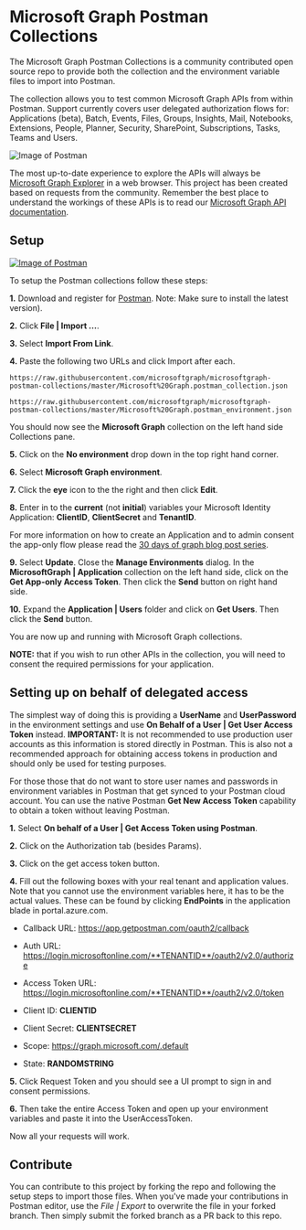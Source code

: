 # Microsoft Graph Postman Collections

The Microsoft Graph Postman Collections is a community contributed open source repo to provide both the collection and the environment variable files to import into Postman.

The collection allows you to test common Microsoft Graph APIs from within Postman. Support currently covers user delegated authorization flows for: Applications (beta), Batch, Events, Files, Groups, Insights, Mail, Notebooks, Extensions, People, Planner, Security, SharePoint, Subscriptions, Tasks, Teams and Users.

![Image of Postman](https://github.com/microsoftgraph/microsoftgraph-postman-collections/blob/master/images/postman.png?raw=true)

The most up-to-date experience to explore the APIs will always be [Microsoft Graph Explorer](https://developer.microsoft.com/en-us/graph/graph-explorer) in a web browser. This project has been created based on requests from the community. Remember the best place to understand the workings of these APIs is to read our [Microsoft Graph API documentation](https://docs.microsoft.com/en-us/graph/).

## Setup

[![Image of Postman](https://github.com/microsoftgraph/microsoftgraph-postman-collections/blob/master/images/video.png?raw=true)](https://www.youtube.com/watch?v=4tg-OBdv_8o)

To setup the Postman collections follow these steps:

**1.** Download and register for [Postman](https://www.getpostman.com/). Note: Make sure to install the latest version).

**2.** Click **File | Import ...**.

**3.** Select **Import From Link**.

**4.** Paste the following two URLs and click Import after each.

`https://raw.githubusercontent.com/microsoftgraph/microsoftgraph-postman-collections/master/Microsoft%20Graph.postman_collection.json`

`https://raw.githubusercontent.com/microsoftgraph/microsoftgraph-postman-collections/master/Microsoft%20Graph.postman_environment.json`

You should now see the **Microsoft Graph** collection on the left hand side Collections pane.

**5.** Click on the **No environment** drop down in the top right hand corner.

**6.** Select **Microsoft Graph environment**.

**7.** Click the **eye** icon to the the right and then click **Edit**.

**8.** Enter in to the **current** (not **initial**) variables your Microsoft Identity Application: **ClientID**, **ClientSecret** and **TenantID**. 

For more information on how to create an Application and to admin consent the app-only flow please read the [30 days of graph blog post series](https://developer.microsoft.com/en-us/graph/blogs/30daysmsgraph-day-13-postman-to-make-microsoft-graph-calls/).

**9.** Select **Update**. Close the **Manage Environments** dialog. In the **MicrosoftGraph | Application** collection on the left hand side, click on the **Get App-only Access Token**. Then click the **Send** button on right hand side.

**10.** Expand the **Application | Users** folder and click on **Get Users**. Then click the **Send** button.

You are now up and running with Microsoft Graph collections.

**NOTE:** that if you wish to run other APIs in the collection, you will need to consent the required permissions for your application.

## Setting up on behalf of delegated access
The simplest way of doing this is providing a **UserName** and **UserPassword** in the environment settings and use **On Behalf of a User | Get User Access Token** instead. **IMPORTANT:** It is not recommended to use production user accounts as this information is stored directly in Postman. This is also not a recommended approach for obtaining access tokens in production and should only be used for testing purposes.

For those those that do not want to store user names and passwords in environment variables in Postman that get synced to your Postman cloud account. You can use the native Postman **Get New Access Token** capability to obtain a token without leaving Postman.

**1.** Select **On behalf of a User | Get Access Token using Postman**.

**2.** Click on the Authorization tab (besides Params).

**3.** Click on the get access token button.

**4.** Fill out the following boxes with your real tenant and application values. Note that you cannot use the environment variables here, it has to be the actual values. These can be found by clicking **EndPoints** in the application blade in portal.azure.com.

- Callback URL: https://app.getpostman.com/oauth2/callback

- Auth URL: https://login.microsoftonline.com/**TENANTID**/oauth2/v2.0/authorize

- Access Token URL: https://login.microsoftonline.com/**TENANTID**/oauth2/v2.0/token

- Client ID: **CLIENTID**

- Client Secret: **CLIENTSECRET**

- Scope: https://graph.microsoft.com/.default

- State: **RANDOMSTRING**

 
**5.** Click Request Token and you should see a UI prompt to sign in and consent permissions.

**6.** Then take the entire Access Token and open up your environment variables and paste it into the UserAccessToken.

Now all your requests will work.

## Contribute

You can contribute to this project by forking the repo and following the setup steps to import those files. When you've made your contributions in Postman editor, use the *File | Export* to overwrite the file in your forked branch. Then simply submit the forked branch as a PR back to this repo.
